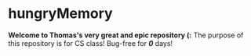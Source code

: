 # hungryMemory

**Welcome to Thomas's very great and epic repository (:**
The purpose of this repository is for CS class!
Bug-free for ***0*** days!
